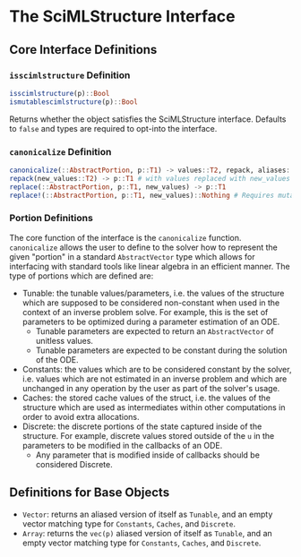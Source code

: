 # The SciMLStructure Interface

## Core Interface Definitions

### `isscimlstructure` Definition

```julia
isscimlstructure(p)::Bool
ismutablescimlstructure(p)::Bool
```

Returns whether the object satisfies the SciMLStructure interface. Defaults to `false` and types
are required to opt-into the interface.

### `canonicalize` Definition

```julia
canonicalize(::AbstractPortion, p::T1) -> values::T2, repack, aliases::Bool
repack(new_values::T2) -> p::T1 # with values replaced with new_values
replace(::AbstractPortion, p::T1, new_values) -> p::T1
replace!(::AbstractPortion, p::T1, new_values)::Nothing # Requires mutable
```

### Portion Definitions

The core function of the interface is the `canonicalize` function. `canonicalize` allows the user to define
to the solver how to represent the given "portion" in a standard `AbstractVector` type which allows for
interfacing with standard tools like linear algebra in an efficient manner. The type of portions which
are defined are:

* Tunable: the tunable values/parameters, i.e. the values of the structure which are supposed to be considered
  non-constant when used in the context of an inverse problem solve. For example, this is the set of
  parameters to be optimized during a parameter estimation of an ODE.
    * Tunable parameters are expected to return an `AbstractVector` of unitless values.
    * Tunable parameters are expected to be constant during the solution of the ODE.
* Constants: the values which are to be considered constant by the solver, i.e. values which are not estimated
  in an inverse problem and which are unchanged in any operation by the user as part of the solver's usage.
* Caches: the stored cache values of the struct, i.e. the values of the structure which are used as intermediates
  within other computations in order to avoid extra allocations.
* Discrete: the discrete portions of the state captured inside of the structure. For example, discrete values
  stored outside of the `u` in the parameters to be modified in the callbacks of an ODE.
    * Any parameter that is modified inside of callbacks should be considered Discrete.

## Definitions for Base Objects

* `Vector`: returns an aliased version of itself as `Tunable`, and an empty vector matching type for `Constants`,
  `Caches`, and `Discrete`.
* `Array`: returns the `vec(p)` aliased version of itself as `Tunable`, and an empty vector matching type for `Constants`,
  `Caches`, and `Discrete`.
